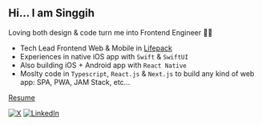 ## Hi... I am Singgih 

Loving both design & code turn me into Frontend Engineer 👨‍💻
- Tech Lead Frontend Web & Mobile in [Lifepack](lifepack.id)
- Experiences in native iOS app with `Swift` & `SwiftUI`
- Also building iOS + Android app with `React Native`
- Moslty code in `Typescript`, `React.js` & `Next.js` to build any kind of web app: SPA, PWA, JAM Stack, etc...

[Resume](https://read.cv/singgih)

[![X](https://img.shields.io/badge/(formerly%20Twitter)-1DA1F2?style=flat&logo=x&color=black&logoColor=white)](https://x.com/singgih_nn) 
[![LinkedIn](https://img.shields.io/badge/Linkedin-%230077B5.svg?style=flat&logo=linkedin&logoColor=white)](https://www.linkedin.com/in/singgih-nn/)
